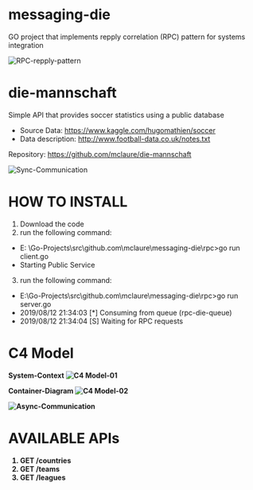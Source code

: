 messaging-die
==============

GO project that implements repply correlation (RPC) pattern for systems integration

![RPC-repply-pattern](https://user-images.githubusercontent.com/24611413/62911259-bc42b600-bd51-11e9-8033-5020fdaff14e.jpg)

die-mannschaft
==============

Simple API that provides soccer statistics using a public database
- Source Data: https://www.kaggle.com/hugomathien/soccer
- Data description: http://www.football-data.co.uk/notes.txt

Repository: https://github.com/mclaure/die-mannschaft

![Sync-Communication](https://user-images.githubusercontent.com/24611413/62910994-b8626400-bd50-11e9-923b-ef0d5d8f3c1f.jpg)

HOW TO INSTALL
==============

1) Download the code
2) run the following command:
- E: \Go-Projects\src\github.com\mclaure\messaging-die\rpc>go run client.go
- Starting Public Service

3) run the following command:
- E:\Go-Projects\src\github.com\mclaure\messaging-die\rpc>go run server.go
- 2019/08/12 21:34:03 [*] Consuming from queue (rpc-die-queue)
- 2019/08/12 21:34:04 [S] Waiting for RPC requests

C4 Model
========
<b>System-Context<b/>
![C4 Model-01](https://user-images.githubusercontent.com/24611413/62993772-e1edbf00-be26-11e9-8fef-00b4131feacd.jpg)
  
<b>Container-Diagram<b/>
![C4 Model-02](https://user-images.githubusercontent.com/24611413/62993790-f762e900-be26-11e9-87cd-c9278927d2fa.jpg)

![Async-Communication](https://user-images.githubusercontent.com/24611413/62910317-10e43200-bd4e-11e9-8e77-70e31d3794ae.jpg)

AVAILABLE APIs
==============

1)  GET /countries
2)  GET /teams
3)  GET /leagues

